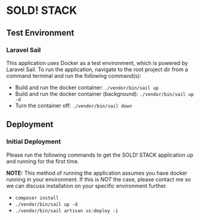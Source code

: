 # SOLD! STACK

## Test Environment

### Laravel Sail

This application uses Docker as a test environment, which is powered by Laravel Sail. To run the application, 
navigate to the root project dir from a command terminal and run the following command(s):

* Build and run the docker container: `./vendor/bin/sail up`
* Build and run the docker container (background): `./vendor/bin/sail up -d`
* Turn the container off: `./vendor/bin/sail down`

## Deployment

### Initial Deployment

Please run the following commands to get the SOLD! STACK application
up and running for the first time.

<b>NOTE:</b> This method of running the application assumes you have docker running
in your environment. If this is *NOT* the case, please contact me so
we can discuss installation on your specific environment further.

* `composer install`
* `./vendor/bin/sail up -d`
* `./vendor/bin/sail artisan ss:deploy -i`
